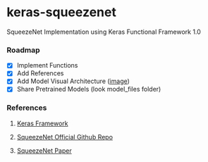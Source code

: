 # keras-squeezenet
SqueezeNet Implementation using Keras Functional Framework 1.0


### Roadmap

- [x] Implement Functions
- [x] Add References
- [x] Add Model Visual Architecture ([image](https://github.com/Refikcanmalli/keras-squeezenet/blob/master/images/SqueezeNet.png))
- [X] Share Pretrained Models (look model_files folder)

### References

1) [Keras Framework](www.keras.io)

2) [SqueezeNet Official Github Repo](https://github.com/DeepScale/SqueezeNet)

3) [SqueezeNet Paper](http://arxiv.org/abs/1602.07360)